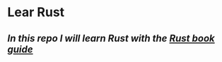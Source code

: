 # Lear Rust
## _In this repo I will learn Rust with the [Rust book guide](https://doc.rust-lang.org/stable/book/title-page.html)_